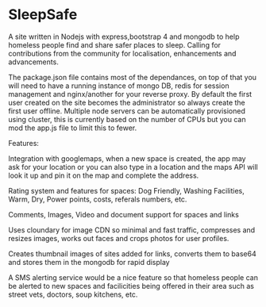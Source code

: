 # SleepSafe
A site written in Nodejs with express,bootstrap 4 and mongodb to help homeless people find and share safer places to sleep. 
Calling for contributions from the community for localisation, enhancements and advancements. 

The package.json file contains most of the dependances, on top of that you will need to have a running instance of mongo DB, redis for session management and nginx/another for your reverse proxy. By default the first user created on the site becomes the administrator so always create the first user offline. Multiple node servers can be automatically provisioned using cluster, this is currently based on the number of CPUs but you can mod the app.js file to limit this to fewer. 

Features:

Integration with googlemaps, when a new space is created, the app may ask for your location or you can also type in a location and the maps API will look it up and pin it on the map and complete the address.

Rating system and features for spaces: Dog Friendly, Washing Facilities, Warm, Dry, Power points, costs, referals numbers, etc.

Comments, Images, Video and document support for spaces and links

Uses cloundary for image CDN so minimal and fast traffic, compresses and resizes images, works out faces and crops photos for user profiles.

Creates thumbnail images of sites added for links, converts them to base64 and stores them in the mongodb for rapid display

A SMS alerting service would be a nice feature so that homeless people can be alerted to new spaces and facilicities being offered in their area such as street vets, doctors, soup kitchens, etc.  
